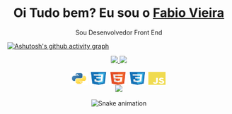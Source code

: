 <div>
  
  <h1 align="center">
    Oi Tudo bem? Eu sou o
    <a href="https://www.linkedin.com/in/edududuribeiro/">Fabio Vieira</a>
  </h1>
  
  <p align="center">
    Sou Desenvolvedor Front End

[![Ashutosh's github activity graph](https://github-readme-activity-graph.cyclic.app/graph?username=Fabiovieira02&bg_color=4b5077&color=ffffff&line=13f1c5&point=403d3d&area=true&hide_border=true)](https://github.com/ashutosh00710/github-readme-activity-graph)

</div>

<div align="center">
  <a href="[https://github.com/Fabiovieira02]">
    <img height="170em" src="https://github-readme-stats.vercel.app/api?username=Fabiovieira02&count_private=true&include_all_commits=true&show_icons=true&theme=dracula&hide_border=false&show_owner=true"/>
      <img height="170em" src="https://github-readme-stats.vercel.app/api/top-langs/?username=duribeiro&theme=dracula&hide_border=false&&layout=compact"/>
    
  </a>
</div>

<div align="center" valign="top"><br>
  <img align="center" alt="Python" height="30" width="40" src="https://raw.githubusercontent.com/devicons/devicon/master/icons/python/python-original.svg">
  <img align="center" alt="CSS" height="30" width="40" src="https://raw.githubusercontent.com/devicons/devicon/master/icons/css3/css3-original.svg">
  <img align="center" alt="HTML" height="30" width="40" src="https://raw.githubusercontent.com/devicons/devicon/master/icons/html5/html5-original.svg">
  <img align="center" alt="CSS" height="30" width="40" src="https://raw.githubusercontent.com/devicons/devicon/master/icons/css3/css3-original.svg">
  <img align="center" alt="Js" height="30" width="40" src="https://raw.githubusercontent.com/devicons/devicon/master/icons/javascript/javascript-plain.svg">
<img [![Ashutosh's github activity graph](https://github-readme-activity-graph.cyclic.app/graph?username=Fabiovieira02&bg_color=4b5077&color=ffffff&line=13f1c5&point=403d3d&area=true&hide_border=true)](https://github.com/ashutosh00710/github-readme-activity-graph)
</div><br>

                 
<div align="center">
  <a href="[https://www.linkedin.com/in/fabiovieira2002/]" target="_blank"><img src="https://img.shields.io/badge/-LinkedIn-%230077B5?style=for-the-badge&logo=linkedin&logoColor=white" target="_blank"></a> 

</div>

<div align="center">

  ![Snake animation](https://github.com/danielbped/danielbped/blob/output/github-contribution-grid-snake.svg)
  
</div>
